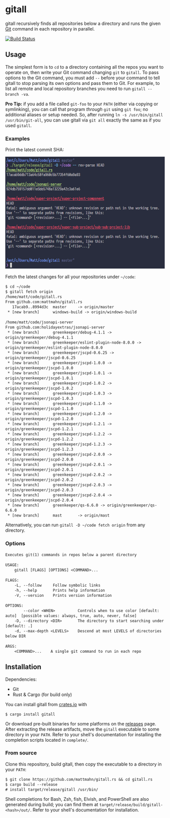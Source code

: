 # gitall

gitall recursively finds all repositories below a directory and runs the given [Git][] command in each repository in parallel.

[![Build Status](https://travis-ci.org/mattmahn/gitall.rs.svg?branch=master)](https://travis-ci.org/mattmahn/gitall.rs)


## Usage

The simplest form is to `cd` to a directory containing all the repos you want to operate on, then write your Git command changing `git` to `gitall`.
To pass options to the Git command, you must add `--` before your command to tell gitall to stop parsing its own options and pass them to Git.
For example, to list all remote and local repository branches you need to run `gitall -- branch -va`.

**Pro Tip:** if you add a file called `git-foo` to your `PATH` (either via copying or symlinking), you can call that program _through_ `git` using `git foo`; no additional aliases or setup needed.
So, after running `ln -s /usr/bin/gitall /usr/bin/git-all`, you can use gitall via `git all` exactly the same as if you used `gitall`.


### Examples

Print the latest commit SHA:

![](./screenshot.png)

Fetch the latest changes for all your repositories under `~/code`:
```console
$ cd ~/code
$ gitall fetch origin
/home/matt/code/gitall.rs
From github.com:mattmahn/gitall.rs
   17acab9..8994d3c  master     -> origin/master
 * [new branch]      windows-build -> origin/windows-build

/home/matt/code/jsonapi-server
From github.com:holidayextras/jsonapi-server
 * [new branch]      greenkeeper/debug-4.1.1 -> origin/greenkeeper/debug-4.1.1
 * [new branch]      greenkeeper/eslint-plugin-node-8.0.0 -> origin/greenkeeper/eslint-plugin-node-8.0.0
 * [new branch]      greenkeeper/jscpd-0.6.25 -> origin/greenkeeper/jscpd-0.6.25
 * [new branch]      greenkeeper/jscpd-1.0.0 -> origin/greenkeeper/jscpd-1.0.0
 * [new branch]      greenkeeper/jscpd-1.0.1 -> origin/greenkeeper/jscpd-1.0.1
 * [new branch]      greenkeeper/jscpd-1.0.2 -> origin/greenkeeper/jscpd-1.0.2
 * [new branch]      greenkeeper/jscpd-1.0.3 -> origin/greenkeeper/jscpd-1.0.3
 * [new branch]      greenkeeper/jscpd-1.1.0 -> origin/greenkeeper/jscpd-1.1.0
 * [new branch]      greenkeeper/jscpd-1.2.0 -> origin/greenkeeper/jscpd-1.2.0
 * [new branch]      greenkeeper/jscpd-1.2.1 -> origin/greenkeeper/jscpd-1.2.1
 * [new branch]      greenkeeper/jscpd-1.2.2 -> origin/greenkeeper/jscpd-1.2.2
 * [new branch]      greenkeeper/jscpd-1.2.3 -> origin/greenkeeper/jscpd-1.2.3
 * [new branch]      greenkeeper/jscpd-2.0.0 -> origin/greenkeeper/jscpd-2.0.0
 * [new branch]      greenkeeper/jscpd-2.0.1 -> origin/greenkeeper/jscpd-2.0.1
 * [new branch]      greenkeeper/jscpd-2.0.2 -> origin/greenkeeper/jscpd-2.0.2
 * [new branch]      greenkeeper/jscpd-2.0.3 -> origin/greenkeeper/jscpd-2.0.3
 * [new branch]      greenkeeper/jscpd-2.0.4 -> origin/greenkeeper/jscpd-2.0.4
 * [new branch]      greenkeeper/qs-6.6.0 -> origin/greenkeeper/qs-6.6.0
 * [new branch]      mast       -> origin/mast
```
Alternatively, you can run `gitall -D ~/code fetch origin` from any directory.


### Options

```
Executes git(1) commands in repos below a parent directory

USAGE:
    gitall [FLAGS] [OPTIONS] <COMMAND>...

FLAGS:
    -L, --follow     Follow symbolic links
    -h, --help       Prints help information
    -V, --version    Prints version information

OPTIONS:
        --color <WHEN>          Controls when to use color [default: auto]  [possible values: always, true, auto, never, false]
    -D, --directory <DIR>       The directory to start searching under [default: .]
    -d, --max-depth <LEVELS>    Descend at most LEVELS of directories below DIR

ARGS:
    <COMMAND>...    A single git command to run in each repo
```


## Installation

Dependencies:
  - Git
  - Rust & Cargo (for build only)

You can install gitall from [crates.io][] with
```console
$ cargo install gitall
```

Or download pre-built binaries for some platforms on the [releases][] page.
After extracting the release artifacts, move the `gitall` executable to some directory in your `PATH`.
Refer to your shell's documentation for installing the completion scripts located in `complete/`.


### From source

Clone this repository, build gitall, then copy the executable to a directory in your `PATH`:
```console
$ git clone https://github.com/mattmahn/gitall.rs && cd gitall.rs
$ cargo build --release
# install target/release/gitall /usr/bin/
```

Shell completions for Bash, Zsh, fish, Elvish, and PowerShell are also generated during build; you can find them at `target/release/build/gitall-<hash>/out/`.
Refer to your shell's documentation for installation.


[crates.io]: https://crates.io/
[Git]: https://git-scm.com/
[releases]: https://github.com/mattmahn/gitall.rs/releases
